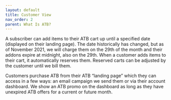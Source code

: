 ```yaml
---
layout: default
title: Customer View
nav_order: 2
parent: What Is ATB?
---
```

A subscriber can add items to their ATB cart up until a specified date (displayed on their landing page). The date historically has changed, but as of November 2021, we will charge them on the 29th of the month and their addons expire at midnight, also on the 29th. When a customer adds items to their cart, it automatically reserves them. Reserved carts can be adjusted by the customer until we bill them.

Customers purchase ATB from their ATB “landing page” which they can access in a few ways: an email campaign we send them or via their account dashboard. We show an ATB promo on the dashboard as long as they have unexpired ATB offers for a current or future month.